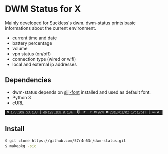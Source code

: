 # DWM Status for X
Mainly developed for Suckless's [dwm](https://dwm.suckless.org/). dwm-status prints basic informations about the current environment.
- current time and date
- battery percentage
- volume
- vpn status (on/off)
- connection type (wired or wifi)
- local and external ip addresses

## Dependencies
- dwm-status depends on [siji-font](https://github.com/stark/siji) installed and used as default font.
- Python 3
- cURL

![dwm-status](preview.png "Preview of dwm-status")

## Install
``` sh
$ git clone https://github.com/57r4n63r/dwm-status.git
$ makepkg -sic
```
